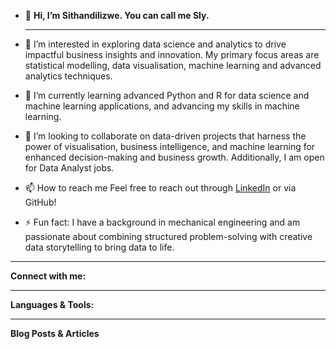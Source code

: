 - 👋 **Hi, I’m Sithandilizwe. You can call me Sly.**

  ---
- 👀 I’m interested in exploring data science and analytics to drive impactful business insights and innovation. My primary focus areas are statistical modelling, data visualisation, machine learning and advanced analytics techniques.
- 🌱 I’m currently learning advanced Python and R for data science and machine learning applications, and advancing my skills in machine learning.
- 💞️ I’m looking to collaborate on data-driven projects that harness the power of visualisation, business intelligence, and machine learning for enhanced decision-making and business growth. Additionally, I am open for Data Analyst jobs.
- 📫 How to reach me Feel free to reach out through [LinkedIn](https://www.linkedin.com/in/sithandilizwe-malunga/) or via GitHub!
- ⚡ Fun fact: I have a background in mechanical engineering and am passionate about combining structured problem-solving with creative data storytelling to bring data to life.
---
**Connect with me:**


---
**Languages & Tools:**



---
**Blog Posts & Articles**
